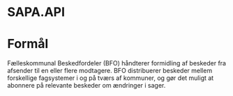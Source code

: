# SAPA.API

# Formål
Fælleskommunal Beskedfordeler (BFO) håndterer formidling af beskeder fra afsender til en eller flere modtagere. BFO distribuerer beskeder mellem forskellige fagsystemer i og på tværs af kommuner, og gør det muligt at abonnere på relevante beskeder om ændringer i sager.
